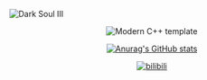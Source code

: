 [github-sub-title:img]: https://readme-typing-svg.herokuapp.com?font=Segoe+Script&center=true&lines=Haibabara

![Dark Soul III](pic/fhn.jpg)

<div id="title" align=center>

![Modern C++ template][github-sub-title:img]

[![Anurag's GitHub stats](https://github-readme-stats.vercel.app/api?username=JTLjtlstlSTL&show_icons=true&theme=tokyonight)](https://b23.tv/iEJTnPp)

[![bilibili](https://img.shields.io/badge/video-bilibili-red)](https://space.bilibili.com/638805655?spm_id_from=333.1007.0.0)

</div>

